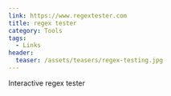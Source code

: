 ```yaml
---
link: https://www.regextester.com
title: regex tester
category: Tools 
tags:
  - Links
header:
  teaser: /assets/teasers/regex-testing.jpg
---
```

Interactive regex tester